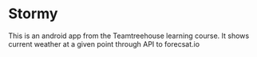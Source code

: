 # Stormy
This is an android app from the Teamtreehouse learning course. 
It shows current weather at a given point through API to forecsat.io

